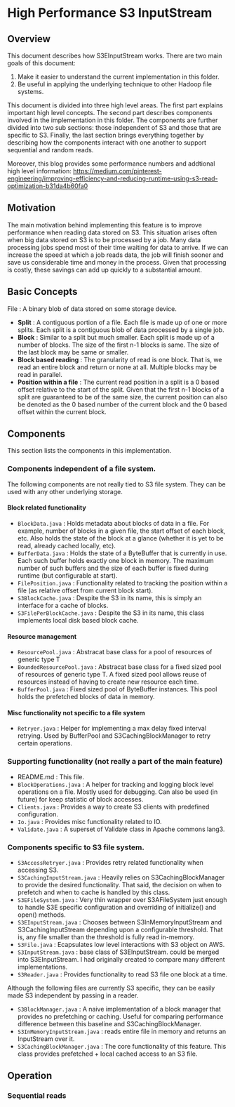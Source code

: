 # High Performance S3 InputStream

## Overview
This document describes how S3EInputStream works. There are two main goals of this document:
1. Make it easier to understand the current implementation in this folder.
1. Be useful in applying the underlying technique to other Hadoop file systems.

This document is divided into three high level areas. The first part explains important high level concepts. The second part describes components involved in the implementation in this folder. The components are further divided into two sub sections: those independent of S3 and those that are specific to S3. Finally, the last section brings everything together by describing how the components interact with one another to support sequential and random reads.

Moreover, this blog provides some performance numbers and addtional high level information: https://medium.com/pinterest-engineering/improving-efficiency-and-reducing-runtime-using-s3-read-optimization-b31da4b60fa0

## Motivation

The main motivation behind implementing this feature is to improve performance when reading data stored on S3. This situation arises often when big data stored on S3 is to be processed by a job. Many data processing jobs spend most of their time waiting for data to arrive. If we can increase the speed at which a job reads data, the job will finish sooner and save us considerable time and money in the process. Given that processing is costly, these savings can add up quickly to a substantial amount.

## Basic Concepts

File
: A binary blob of data stored on some storage device.

- **Split** : A contiguous portion of a file. Each file is made up of one or more splits. Each split is a contiguous blob of data processed by a single job.
- **Block** : Similar to a split but much smaller. Each split is made up of a number of blocks. The size of the first n-1 blocks is same. The size of the last block may be same or smaller.
- **Block based reading** : The granularity of read is one block. That is, we read an entire block and return or none at all. Multiple blocks may be read in parallel.
- **Position within a file** : The current read position in a split is a 0 based offset relative to the start of the split. Given that the first n-1 blocks of a split are guaranteed to be of the same size, the current position can also be denoted as the 0 based number of the current block and the 0 based offset within the current block.

## Components

This section lists the components in this implementation.

### Components independent of a file system.

The following components are not really tied to S3 file system. They can be used with any other underlying storage.

#### Block related functionality

- `BlockData.java` : Holds metadata about blocks of data in a file. For example, number of blocks in a given file, the start offset of each block, etc. Also holds the state of the block at a glance (whether it is yet to be read, already cached locally, etc).
- `BufferData.java` : Holds the state of a ByteBuffer that is currently in use. Each such buffer holds exactly one block in memory. The maximum number of such buffers and the size of each buffer is fixed during runtime (but configurable at start).
- `FilePosition.java` : Functionality related to tracking the position within a file (as relative offset from current block start).
- `S3BlockCache.java` : Despite the S3 in its name, this is simply an interface for a cache of blocks.
- `S3FilePerBlockCache.java` : Despite the S3 in its name, this class implements local disk based block cache.


#### Resource management
- `ResourcePool.java` : Abstracat base class for a pool of resources of generic type T
- `BoundedResourcePool.java` : Abstracat base class for a fixed sized pool of resources of generic type T. A fixed sized pool allows reuse of resources instead of having to create new resource each time.
- `BufferPool.java` : Fixed sized pool of ByteBuffer instances. This pool holds the prefetched blocks of data in memory.

#### Misc functionality not specific to a file system
- `Retryer.java` : Helper for implementing a max delay fixed interval retrying. Used by BufferPool and S3CachingBlockManager to retry certain operations.

### Supporting functionality (not really a part of the main feature)

- README.md : This file.
- `BlockOperations.java` : A helper for tracking and logging block level operations on a file. Mostly used for debugging. Can also be used (in future) for keep statistic of block accesses.
- `Clients.java` : Provides a way to create S3 clients with predefined configuration.
- `Io.java` : Provides misc functionality related to IO.
- `Validate.java` : A superset of Validate class in Apache commons lang3.


### Components specific to S3 file system.

- `S3AccessRetryer.java` : Provides retry related functionality when accessing S3.
- `S3CachingInputStream.java` : Heavily relies on S3CachingBlockManager to provide the desired functionality. That said, the decision on when to prefetch and when to cache is handled by this class.
- `S3EFileSystem.java` : Very thin wrapper over S3AFileSystem just enough to handle S3E specific configuration and overriding of initialize() and open() methods.
- `S3EInputStream.java` : Chooses between S3InMemoryInputStream and S3CachingInputStream depending upon a configurable threshold. That is, any file smaller than the threshold is fully read in-memory.
- `S3File.java` : Ecapsulates low level interactions with S3 object on AWS.
- `S3InputStream.java` : base class of S3EInputStream. could be merged into S3EInputStream. I had originally created to compare many different implementations.
- `S3Reader.java` : Provides functionality to read S3 file one block at a time.

Although the following files are currently S3 specific, they can be easily made S3 independent by passing in a reader.

- `S3BlockManager.java` : A naive implementation of a block manager that provides no prefetching or caching. Useful for comparing performance difference between this baseline and S3CachingBlockManager.
- `S3InMemoryInputStream.java` : reads entire file in memory and returns an InputStream over it.
- `S3CachingBlockManager.java` : The core functionality of this feature. This class provides prefetched + local cached access to an S3 file.

## Operation

### Sequential reads
